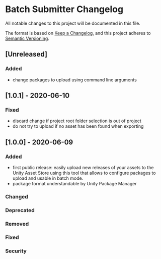 # Batch Submitter Changelog
All notable changes to this project will be documented in this file.

The format is based on [Keep a Changelog](https://keepachangelog.com/en/1.0.0/),
and this project adheres to [Semantic Versioning](https://semver.org/spec/v2.0.0.html).

## [Unreleased]

### Added
- change packages to upload using command line arguments

## [1.0.1] - 2020-06-10

### Fixed
- discard change if project root folder selection is out of project
- do not try to upload if no asset has been found when exporting

## [1.0.0] - 2020-06-09
### Added
- first public release: easily upload new releases of your assets to the Unity Asset Store using this tool that allows to configure packages to upload and usable in batch mode.
- package format understandable by Unity Package Manager

### Changed

### Deprecated

### Removed

### Fixed

### Security
